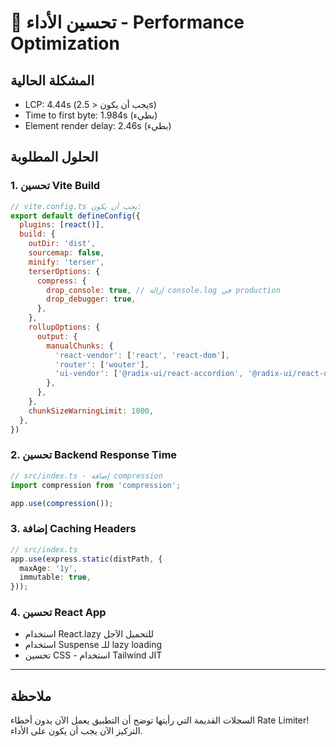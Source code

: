 # 🚀 تحسين الأداء - Performance Optimization

## المشكلة الحالية
- LCP: 4.44s (يجب أن يكون < 2.5s)
- Time to first byte: 1.984s (بطيء)
- Element render delay: 2.46s (بطيء)

## الحلول المطلوبة

### 1. تحسين Vite Build
```javascript
// vite.config.ts يجب أن يكون:
export default defineConfig({
  plugins: [react()],
  build: {
    outDir: 'dist',
    sourcemap: false,
    minify: 'terser',
    terserOptions: {
      compress: {
        drop_console: true, // إزالة console.log في production
        drop_debugger: true,
      },
    },
    rollupOptions: {
      output: {
        manualChunks: {
          'react-vendor': ['react', 'react-dom'],
          'router': ['wouter'],
          'ui-vendor': ['@radix-ui/react-accordion', '@radix-ui/react-dialog'],
        },
      },
    },
    chunkSizeWarningLimit: 1000,
  },
})
```

### 2. تحسين Backend Response Time
```typescript
// src/index.ts - إضافة compression
import compression from 'compression';

app.use(compression());
```

### 3. إضافة Caching Headers
```typescript
// src/index.ts
app.use(express.static(distPath, {
  maxAge: '1y',
  immutable: true,
}));
```

### 4. تحسين React App
- استخدام React.lazy للتحميل الآجل
- استخدام Suspense للـ lazy loading
- تحسين CSS - استخدام Tailwind JIT

---

## ملاحظة
السجلات القديمة التي رأيتها توضح أن التطبيق يعمل الآن بدون أخطاء Rate Limiter!
التركيز الآن يجب أن يكون على الأداء.

